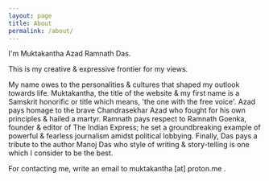 ```yaml
---
layout: page
title: About
permalink: /about/
---
```


I'm Muktakantha Azad Ramnath Das. 

This is my creative & expressive frontier for my views. 


My name owes to the personalities & cultures that shaped my outlook towards life. Muktakantha, the title of the website & my first name is a Samskrit honorific or title which means, 'the one with the free voice'. Azad pays homage to the brave Chandrasekhar Azad who fought for his own principles & hailed a martyr. Ramnath pays respect to Ramnath Goenka, founder & editor of The Indian Express; he set a groundbreaking example of powerful & fearless journalism amidst political lobbying. Finally, Das pays a tribute to the author Manoj Das who style of writing & story-telling is one which I consider to be the best.


For contacting me, write an email to muktakantha [at] proton.me .

